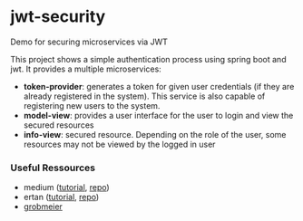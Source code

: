 # jwt-security
Demo for securing microservices via JWT

This project shows a simple authentication process using spring boot and jwt. It provides a multiple microservices:
* **token-provider**: generates a token for given user credentials (if they are already registered in the system). This service is also capable of registering new users to the system.
* **model-view**: provides a user interface for the user to login and view the secured resources
* **info-view**: secured resource. Depending on the role of the user, some resources may not be viewed by the logged in user

### Useful Ressources
* medium ([tutorial](https://medium.com/@xoor/jwt-authentication-service-44658409e12c), [repo](https://github.com/murraco/spring-boot-jwt/blob/master/src/main/java/murraco/security/JwtTokenFilter.java))
* ertan ([tutorial](https://ertan-toker.de/spring-boot-spring-security-jwt-token/), [repo](https://github.com/derMacon/spring-jwt-demo/blob/main/token-generator/src/main/java/com/dermacon/tokengenerator/repository/AccountRepository.java))
* [grobmeier](https://grobmeier.solutions/de/spring-security-5-jwt-basic-auth.html)
